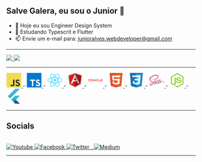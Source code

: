## Salve Galera, eu sou o Junior 👋

- 🔭  Hoje eu sou Engineer Design System
- 🌱  Estudando Typescrit e Flutter
- 📫  Envie um e-mail para: junioralves.webdeveloper@gmail.com

<hr>
<div>
  <a href="https://github.com/Thejuniordev/github-readme-stats">
    <img height="180em" src="https://github-readme-stats.vercel.app/api/?username=Thejuniordev&show_icons=true&theme=tokyonight" />
    <img height="180em" src="https://github-readme-stats.vercel.app/api/top-langs/?username=Thejuniordev&&layout=compact&theme=tokyonight" />
  </a>
</div>

<hr>
<div>
  <a href="https://developer.mozilla.org/pt-BR/docs/Web/JavaScript" target="_blank"> 
    <img src="https://raw.githubusercontent.com/devicons/devicon/master/icons/javascript/javascript-original.svg" alt="Javascript" width="40" height="40"/> 
  </a>
  -
  <a href="https://www.typescriptlang.org/" target="_blank"> 
    <img src="https://raw.githubusercontent.com/devicons/devicon/master/icons/typescript/typescript-original.svg" alt="Typescript" width="40" height="40"/> 
  </a>
  -
  <a href="https://pt-br.reactjs.org/" target="_blank"> 
    <img src="https://raw.githubusercontent.com/devicons/devicon/master/icons/react/react-original.svg" alt="React JS" width="40" height="40"/> 
  </a>
  -
  <a href="https://angular.io/" target="_blank"> 
    <img src="https://raw.githubusercontent.com/devicons/devicon/master/icons/angularjs/angularjs-original.svg" alt="Angular" width="40" height="40"/> 
  </a>
  -
  <a href="https://www.oracle.com/br/index.html" target="_blank"> 
    <img src="https://raw.githubusercontent.com/devicons/devicon/master/icons/oracle/oracle-original.svg" alt="Oracle" width="40" height="40"/> 
  </a>
  -
  <a href="https://www.w3c.br/pub/Cursos/CursoHTML5/html5-web.pdf" target="_blank"> 
    <img src="https://raw.githubusercontent.com/devicons/devicon/master/icons/html5/html5-original.svg" alt="HTML5" width="40" height="40"/> 
  </a>
  -
  <a href="https://www.w3schools.com/css/" target="_blank"> 
    <img src="https://raw.githubusercontent.com/devicons/devicon/master/icons/css3/css3-original.svg" alt="CSS3" width="40" height="40"/> 
  </a>
  -
  <a href="https://sass-lang.com/" target="_blank"> 
    <img src="https://raw.githubusercontent.com/devicons/devicon/master/icons/sass/sass-original.svg" alt="Sass" width="40" height="40"/> 
  </a>
  -
  <a href="https://nodejs.org/en/" target="_blank"> 
    <img src="https://raw.githubusercontent.com/devicons/devicon/master/icons/nodejs/nodejs-original.svg" alt="Node Js" width="40" height="40"/> 
  </a>
  -
  <a href="https://flutter.dev/" target="_blank"> 
    <img src="https://raw.githubusercontent.com/devicons/devicon/master/icons/flutter/flutter-original.svg" alt="Node Js" width="40" height="40"/> 
  </a>
</div>

<hr>

## Socials
<br>
<div>
  <a href="https://www.youtube.com/channel/UCwzqfQjmzk-mcLMegXl2lTg" target="_blank">
    <img src="https://img.shields.io/badge/YouTube-FF0000?style=for-the-badge&logo=youtube&logoColor=white" alt="Youtube"/>
  </a>
  <a href="https://www.facebook.com/Junioralvessantoss" target="_blank">
    <img src="https://img.shields.io/badge/Facebook-1877F2?style=for-the-badge&logo=facebook&logoColor=white" alt="Facebook"/>
  </a>
  <a href="https://twitter.com/junyor_alves" target="_blank">
    <img src="https://img.shields.io/badge/Twitter-1DA1F2?style=for-the-badge&logo=twitter&logoColor=white" alt="Twitter"/>
  </a>
  <a href="https://www.linkedin.com/in/junior-alves-3a8b3296/" target="_blank">
    <img src="https://img.shields.io/badge/LinkedIn-0077B5?style=for-the-badge&logo=linkedin&logoColor=white" alt=""/>
  </a>
  <a href="https://www.instagram.com/user.junior/" target="_blank">
    <img src="https://img.shields.io/badge/Instagram-E4405F?style=for-the-badge&logo=instagram&logoColor=white" alt=""/>
  </a>
  <a href="https://junioralves-webdeveloper.medium.com/" target="_blank">
    <img src="https://img.shields.io/badge/Medium-12100E?style=for-the-badge&logo=medium&logoColor=white" alt="Medium"/>
  </a>
</div>

<hr>



